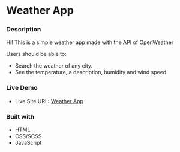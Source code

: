 # Weather App

### Description

Hi! This is a simple weather app made with the API of OpenWeather

Users should be able to:

- Search the weather of any city.
- See the temperature, a description, humidity and wind speed.

### Live Demo

- Live Site URL: [Weather App](https://maurososa.ar/weather-app/)

### Built with

- HTML
- CSS/SCSS
- JavaScript
